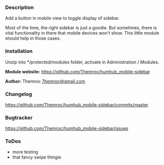 ### Description
Add a button in mobile view to toggle display of sidebar.

Most of the time, the right sidebar is just a goodie. But sometimes, there
is vital functionality in there that mobile devices won't show. This little
module should help in those cases.

### Installation

Unzip into */protected/modules folder, activate in Administration / Modules.

__Module website:__ <https://github.com/Themroc/humhub_mobile-sidebar>

__Author:__ Themroc <7hemroc@gmail.com>

### Changelog

<https://github.com/Themroc/humhub_mobile-sidebar/commits/master>

### Bugtracker

<https://github.com/Themroc/humhub_mobile-sidebar/issues>

### ToDos

- more testing
- that fancy swipe thingie
